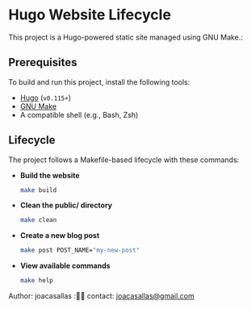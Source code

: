 # Hugo Website Lifecycle  

This project is a Hugo-powered static site managed using GNU Make.:  

## Prerequisites  

To build and run this project, install the following tools:  

- [Hugo](https://gohugo.io/) (`v0.115+`)  
- [GNU Make](https://www.gnu.org/software/make/)  
- A compatible shell (e.g., Bash, Zsh)  


## Lifecycle  

The project follows a Makefile-based lifecycle with these commands:  

- **Build the website**  
  ```sh
  make build  
- **Clean the public/ directory**  
  ```sh
  make clean  
- **Create a new blog post**  
  ```sh
  make post POST_NAME="my-new-post"  
- **View available commands**  
  ```sh
  make help  


Author:  joacasallas :🙋‍♀️ 
contact:  [joacasallas@gmail.com](mailto:joacasallas@gmail.com)
